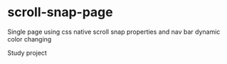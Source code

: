 # scroll-snap-page

Single page using css native scroll snap properties and nav bar dynamic color changing

Study project